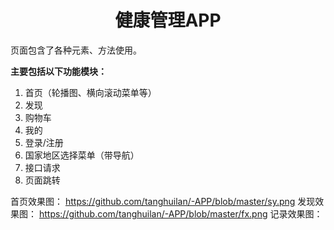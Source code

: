 # <center> 健康管理APP

页面包含了各种元素、方法使用。

**主要包括以下功能模块：**

1. 首页（轮播图、横向滚动菜单等）
2. 发现
3. 购物车
4. 我的
5. 登录/注册
6. 国家地区选择菜单（带导航）
7. 接口请求
8. 页面跳转

首页效果图：
https://github.com/tanghuilan/-APP/blob/master/sy.png
发现效果图：
https://github.com/tanghuilan/-APP/blob/master/fx.png
记录效果图：
